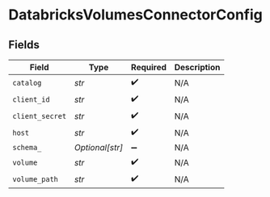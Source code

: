 # DatabricksVolumesConnectorConfig


## Fields

| Field              | Type               | Required           | Description        |
| ------------------ | ------------------ | ------------------ | ------------------ |
| `catalog`          | *str*              | :heavy_check_mark: | N/A                |
| `client_id`        | *str*              | :heavy_check_mark: | N/A                |
| `client_secret`    | *str*              | :heavy_check_mark: | N/A                |
| `host`             | *str*              | :heavy_check_mark: | N/A                |
| `schema_`          | *Optional[str]*    | :heavy_minus_sign: | N/A                |
| `volume`           | *str*              | :heavy_check_mark: | N/A                |
| `volume_path`      | *str*              | :heavy_check_mark: | N/A                |